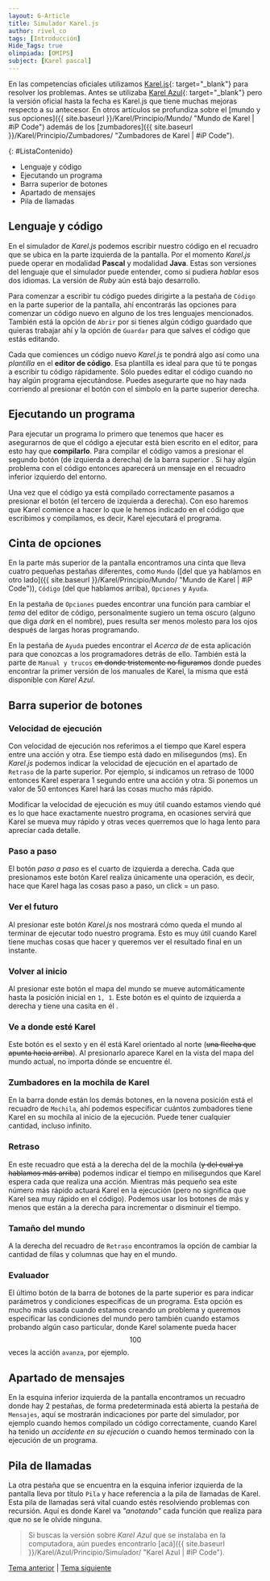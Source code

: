 ```yaml
---
layout: G-Article
title: Simulador Karel.js
author: rivel_co
tags: [Introducción]
Hide_Tags: true
olimpiada: [OMIPS]
subject: [Karel pascal]
---
```


En las competencias oficiales utilizamos [Karel.js](https://omegaup.com/karel.js/ "Karel.js"){: target="_blank"} para resolver los problemas. Antes se utilizaba [Karel Azul](http://www.cmirg.com/karelotitlan/Pantallas/descargas.aspx){: target="_blank"} pero la versión oficial hasta la fecha es Karel.js que tiene muchas mejoras respecto a su antecesor. En otros artículos se profundiza sobre el [mundo y sus opciones]({{ site.baseurl }}/Karel/Principio/Mundo/ "Mundo de Karel &vert; #iP Code") además de los [zumbadores]({{ site.baseurl }}/Karel/Principio/Zumbadores/ "Zumbadores de Karel &vert; #iP Code").

{: #ListaContenido}
- Lenguaje y código
- Ejecutando un programa
- Barra superior de botones
- Apartado de mensajes
- Pila de llamadas

## Lenguaje y código

En el simulador de *Karel.js* podemos escribir nuestro código en el recuadro que se ubica en la parte izquierda de la pantalla. Por el momento *Karel.js* puede operar en modalidad **Pascal** y modalidad **Java**. Estas son versiones del lenguaje que el simulador puede entender, como si pudiera *hablar* esos dos idiomas. La versión de *Ruby* aún está bajo desarrollo.

Para comenzar a escribir tu código puedes dirigirte a la pestaña de `Código` en la parte superior de la pantalla, ahí encontrarás las opciones para comenzar un código nuevo en alguno de los tres lenguajes mencionados. También está la opción de `Abrir` por si tienes algún código guardado que quieras trabajar ahí y la opción de `Guardar` para que salves el código que estás editando.

Cada que comiences un código nuevo *Karel.js* te pondrá algo así como una *plantilla* en el **editor de código**. Esa plantilla es ideal para que tú te pongas a escribir tu código rápidamente. Sólo puedes editar el código cuando no hay algún programa ejecutándose. Puedes asegurarte que no hay nada corriendo al presionar el botón con el símbolo <i class="fas fa-redo-alt"></i> en la parte superior derecha. 

## Ejecutando un programa

Para ejecutar un programa lo primero que tenemos que hacer es asegurarnos de que el código a ejecutar está bien escrito en el editor, para esto hay que **compilarlo**. Para compilar el código vamos a presionar el segundo botón (de izquierda a derecha) de la barra superior <i class="fas fa-th-large"></i>. Si hay algún problema con el código entonces aparecerá un mensaje en el recuadro inferior izquierdo del entorno.

Una vez que el código ya está compilado correctamente pasamos a presionar el botón <i class="fas fa-play"></i> (el tercero de izquierda a derecha). Con eso haremos que Karel comience a hacer lo que le hemos indicado en el código que escribimos y compilamos, es decir, Karel ejecutará el programa.

## Cinta de opciones

En la parte más superior de la pantalla encontramos una cinta que lleva cuatro pequeñas pestañas diferentes, como `Mundo` ([del que ya hablamos en otro lado]({{ site.baseurl }}/Karel/Principio/Mundo/ "Mundo de Karel &vert; #iP Code")), `Código` (del que hablamos arriba), `Opciones` y `Ayuda`.

En la pestaña de `Opciones` puedes encontrar una función para cambiar el *tema* del editor de código, personalmente sugiero un tema oscuro (alguno que diga *dark* en el nombre), pues resulta ser menos molesto para los ojos después de largas horas programando.

En la pestaña de `Ayuda` puedes encontrar el *Acerca de* de esta aplicación para que conozcas a los programadores detrás de ello. También está la parte de `Manual y trucos` <s>en donde tristemente no figuramos</s> donde puedes encontrar la primer versión de los manuales de Karel, la misma que está disponible con *Karel Azul*.

## Barra superior de botones

### Velocidad de ejecución

Con velocidad de ejecución nos referimos a el tiempo que Karel espera entre una acción y otra. Ese tiempo está dado en milisegundos (ms). En *Karel.js* podemos indicar la velocidad de ejecución en el apartado de `Retraso` de la parte superior. Por ejemplo, si indicamos un retraso de 1000 entonces Karel esperara 1 segundo entre una acción y otra. Si ponemos un valor de 50 entonces Karel hará las cosas mucho más rápido.

Modificar la velocidad de ejecución es muy útil cuando estamos viendo qué es lo que hace exactamente nuestro programa, en ocasiones servirá que Karel se mueva muy rápido y otras veces querremos que lo haga lento para apreciar cada detalle.

### Paso a paso

El botón *paso a paso* <i class="fas fa-forward"></i> es el cuarto de izquierda a derecha. Cada que presionamos este botón Karel realiza únicamente una operación, es decir, hace que Karel haga las cosas paso a paso, un click = un paso.

### Ver el futuro

Al presionar este botón *Karel.js* nos mostrará cómo queda el mundo al terminar de ejecutar todo nuestro programa. Esto es muy útil cuando Karel tiene muchas cosas que hacer y queremos ver el resultado final en un instante.

### Volver al inicio

Al presionar este botón el mapa del mundo se mueve automáticamente hasta la posición inicial en `1, 1`. Este botón es el quinto de izquierda a derecha y tiene una casita en él <i class="fas fa-home"></i>. 

### Ve a donde esté Karel

Este botón es el sexto y en él está Karel orientado al norte (<s>una flecha que apunta hacia arriba</s>). Al presionarlo aparece Karel en la vista del mapa del mundo actual, no importa dónde se encuentre él.

### Zumbadores en la mochila de Karel

En la barra donde están los demás botones, en la novena posición está el recuadro de `Mochila`, ahí podemos especificar cuántos zumbadores tiene Karel en su mochila al inicio de la ejecución. Puede tener cualquier cantidad, incluso infinito.

### Retraso

En este recuadro que está a la derecha del de la mochila (<s>y del cual ya hablamos más arriba</s>) podemos indicar el tiempo en milisegundos que Karel espera cada que realiza una acción. Mientras más pequeño sea este número más rápido actuará Karel en la ejecución (pero no significa que Karel sea muy rápido en el código). Podemos usar los botones de más y menos que están a la derecha para incrementar o disminuir el tiempo.

### Tamaño del mundo

A la derecha del recuadro de `Retraso` encontramos la opción de cambiar la cantidad de filas y columnas que hay en el mundo.

### Evaluador

El último botón de la barra de botones de la parte superior es para indicar parámetros y condiciones específicas de un programa. Esta opción es mucho más usada cuando estamos creando un problema y queremos especificar las condiciones del mundo pero también cuando estamos probando algún caso particular, donde Karel solamente pueda hacer $$100$$ veces la acción `avanza`, por ejemplo.

## Apartado de mensajes

En la esquina inferior izquierda de la pantalla encontramos un recuadro donde hay 2 pestañas, de forma predeterminada está abierta la pestaña de `Mensajes`, aquí se mostrarán indicaciones por parte del simulador, por ejemplo cuando hemos compilado un código correctamente, cuando Karel ha tenido un *accidente en su ejecución* o cuando hemos terminado con la ejecución de un programa.

## Pila de llamadas

La otra pestaña que se encuentra en la esquina inferior izquierda de la pantalla lleva por título `Pila` y hace referencia a la pila de llamadas de Karel. Esta pila de llamadas será vital cuando estés resolviendo problemas con recursión. Aquí es donde Karel va *"anotando"* cada función que realiza para que no se le olvide ninguna. 

> Si buscas la versión sobre *Karel Azul* que se instalaba en la computadora, aún puedes encontrarlo [acá]({{ site.baseurl }}/Karel/Azul/Principio/Simulador/ "Karel Azul &vert; #iP Code").

<div class="Nav">
    <a href="{{ site.baseurl }}/Karel/Principio/Zumbadores/" title="Zumbadores &vert; #iP Code">Tema anterior</a> | <a href="{{ site.baseurl }}/Karel/Instrucciones/Lineales/" title="Instrucciones lineales &vert; #iP Code">Tema siguiente</a>
</div>